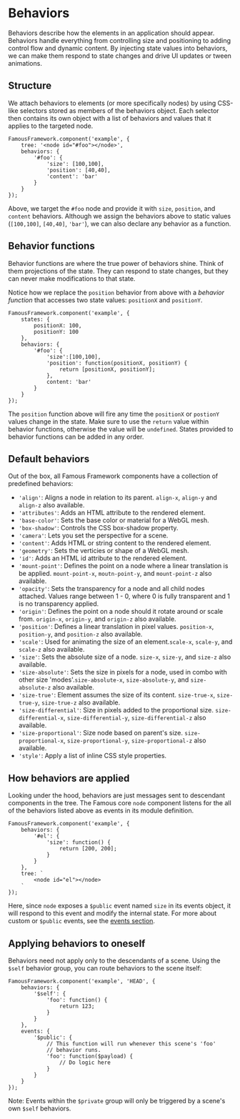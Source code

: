 # Behaviors

Behaviors describe how the elements in an application should appear. Behaviors handle everything from controlling size and positioning to adding control flow and dynamic content. By injecting state values into behaviors, we can make them respond to state changes and drive UI updates or tween animations.

## Structure

We attach behaviors to elements (or more specifically nodes) by using CSS-like selectors stored as members of the behaviors object. Each selector then contains its own object with a list of behaviors and values that it applies to the targeted node. 
   
    FamousFramework.component('example', {
        tree: '<node id="#foo"></node>',
        behaviors: {
            '#foo': {
                'size': [100,100],
                'position': [40,40],
                'content': 'bar'
            }
        }
    });

Above, we target the `#foo` node and provide it with `size`, `position`, and `content` behaviors. Although we assign the behaviors above to static values (`[100,100]`, `[40,40]`, `'bar'`), we can also declare any behavior as a function. 

## Behavior functions

Behavior functions are where the true power of behaviors shine. Think of them projections of the state. They can respond to state changes, but they can never make modifications to that state. 

Notice how we replace the `position` behavior from above with a _behavior function_ that accesses two state values: `positionX` and `positionY`.
    
    FamousFramework.component('example', {
        states: {
            positionX: 100,
            positionY: 100
        },
        behaviors: {
            '#foo': {
                'size':[100,100],
                'position': function(positionX, positionY) {
                    return [positionX, positionY];
                },
                content: 'bar'
            }
        }
    });

The `position` function above will fire any time the `positionX` or `postionY` values change in the state. Make sure to use the `return` value within behavior functions, otherwise the value will be `undefined`. States provided to behavior functions can be added in any order. 

## Default behaviors

Out of the box, all Famous Framework components have a collection of predefined behaviors:

- `'align'`: Aligns a node in relation to its parent. `align-x`, `align-y` and `align-z` also available.
- `'attributes'`: Adds an HTML attribute to the rendered element.
- `'base-color'`: Sets the base color or material for a WebGL mesh.
- `'box-shadow'`: Controls the CSS box-shadow property.
- `'camera'`: Lets you set the perspective for a scene. 
- `'content'`: Adds HTML or string content to the rendered element.
- `'geometry'`: Sets the verticies or shape of a WebGL mesh.
- `'id'`: Adds an HTML id attribute to the rendered element.
- `'mount-point'`: Defines the point on a node where a linear translation is be applied. `mount-point-x`, `moutn-point-y`, and `mount-point-z` also available.
- `'opacity'`: Sets the transparency for a node and all child nodes attached. Values range between 1 - 0, where 0 is fully transparent and 1 is no transparency applied.
- `'origin'`: Defines the point on a node should it rotate around or scale from. `origin-x`, `origin-y`, and `origin-z` also available.
- `'position'`: Defines a linear translation in pixel values. `position-x`, `position-y`, and `position-z` also available.
- `'scale'`: Used for animating the size of an element.`scale-x`, `scale-y`, and `scale-z` also available.
- `'size'`: Sets the absolute size of a node. `size-x`, `size-y`, and `size-z` also available. 
- `'size-absolute'`: Sets the size in pixels for a node, used in combo with other size 'modes'.`size-absolute-x`, `size-absolute-y`, and `size-absolute-z` also available. 
- `'size-true'`: Element assumes the size of its content. `size-true-x`, `size-true-y`, `size-true-z` also available. 
- `'size-differential'`: Size in pixels added to the proportional size. `size-differential-x`, `size-differential-y`, `size-differential-z` also available.
- `'size-proportional'`: Size node based on parent's size. `size-proportional-x`, `size-proportional-y`, `size-proportional-z` also available.
- `'style'`: Apply a list of inline CSS style properties.

## How behaviors are applied

Looking under the hood, behaviors are just messages sent to descendant components in the tree. The Famous core `node` component listens for the all of the behaviors listed above as events in its module definition.

    FamousFramework.component('example', {
        behaviors: {
            '#el': {
                'size': function() {
                    return [200, 200];
                }
            }
        },
        tree: `
            <node id="el"></node>
        `
    });

Here, since `node` exposes a `$public` event named `size` in its events object, it will respond to this event and modify the internal state. For more about custom or `$public` events, see the [events section](events.md).

## Applying behaviors to oneself

Behaviors need not apply only to the descendants of a scene. Using the `$self` behavior group, you can route behaviors to the scene itself:

    FamousFramework.component('example', 'HEAD', {
        behaviors: {
            '$self': {
                'foo': function() {
                    return 123;
                }
            }
        },
        events: {
            '$public': {
                // This function will run whenever this scene's 'foo'
                // behavior runs.
                'foo': function($payload) {
                    // Do logic here
                }
            }
        }
    });

Note: Events within the `$private` group will only be triggered by a scene's own `$self` behaviors.
